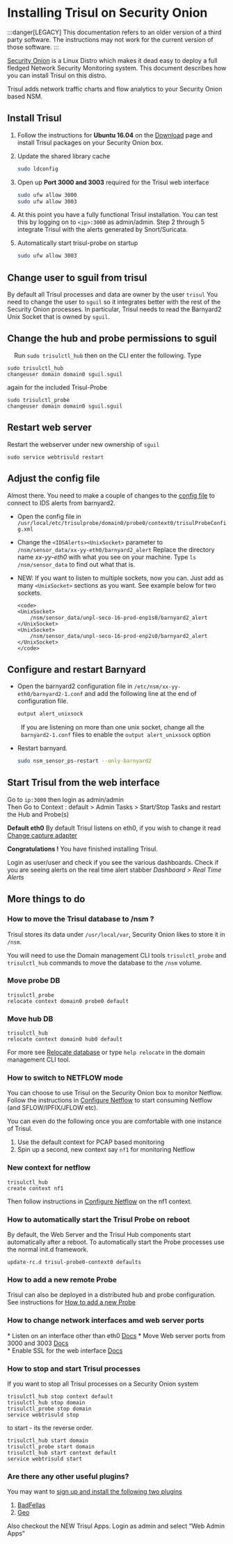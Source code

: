 # Installing Trisul on Security Onion


:::danger[LEGACY]
This documentation refers to an older version of a third party software. The instructions may not work for the current version of those software.
:::


[Security Onion](http://securityonion.blogspot.com/) is a Linux Distro
which makes it dead easy to deploy a full fledged Network Security
Monitoring system. This document describes how you can install Trisul on
this distro.

Trisul adds network traffic charts and flow analytics to your Security
Onion based NSM.

## Install Trisul

1. Follow the instructions for **Ubuntu 16.04** on the [Download](https://trisul.org/download) page and install Trisul packages on your Security
   Onion box.

2. Update the shared library cache
   
   ```bash
   sudo ldconfig
   ```

3. Open up **Port 3000 and 3003** required for the Trisul web interface
   
   ```bash
   sudo ufw allow 3000 
   sudo ufw allow 3003
   ```

4. At this point you have a fully functional Trisul installation. You can test this by logging on to `<ip>:3000` as admin/admin. Step 2 through 5 integrate Trisul with the alerts generated by Snort/Suricata.

5. Automatically start trisul-probe on startup  
   
   ```bash
   sudo ufw allow 3003 
   ```

## Change user to sguil from trisul

By default all Trisul processes and data are owner by the user `trisul`
You need to change the user to `sguil` so it integrates better with the
rest of the Security Onion processes. In particular, Trisul needs to
read the Barnyard2 Unix Socket that is owned by `sguil`.

## Change the hub and probe permissions to sguil

    Run `sudo trisulctl_hub` then on the CLI enter the following. Type

```language-bash
sudo trisulctl_hub
changeuser domain domain0 sguil.sguil
```

again for the included Trisul-Probe

```language-bash
sudo trisulctl_probe
changeuser domain domain0 sguil.sguil
```

## Restart web server

Restart the webserver under new ownership of `sguil`

```language-bash
sudo service webtrisuld restart
```

## Adjust the config file

Almost there. You need to make a couple of changes to the [config
file](/docs/ref/trisulconfig) to connect to IDS alerts from
barnyard2.

- Open the config file in
  `/usr/local/etc/trisulprobe/domain0/probe0/context0/trisulProbeConfig.xml`

- Change the `<IDSAlerts><UnixSocket>` parameter to
  `/nsm/sensor_data/xx-yy-eth0/barnyard2_alert` Replace the directory
  name *xx-yy-eth0* with what you see on your machine. Type `ls
  /nsm/sensor_data` to find out what that is. 

- NEW: If you want to listen to multiple sockets, now you can. Just
  add as many `<UnixSocket>` sections as you want. See example below
  for two sockets.
  
  ```language-xml
  <code>
  <UnixSocket>
      /nsm/sensor_data/unpl-seco-16-prod-enp1s0/barnyard2_alert
  </UnixSocket>
  <UnixSocket>
      /nsm/sensor_data/unpl-seco-16-prod-enp2s0/barnyard2_alert
  </UnixSocket>
  </code>
  ```

## Configure and restart Barnyard

- Open the barnyard2 configuration file in `/etc/nsm/xx-yy-eth0/barnyard2-1.conf` and add the following line at the
  end of configuration file.
  
  ```bash
  output alert_unixsock
  ```

        If you are listening on more than one unix socket, change all the
        `barnyard2-1.conf` files to enable the `output alert_unixsock` option

- Restart barnyard.
  
  ```bash
  sudo nsm_sensor_ps-restart --only-barnyard2
  ```

## Start Trisul from the web interface

Go to `ip:3000` then login as admin/admin  
Then Go to Context : default \> Admin Tasks \> Start/Stop Tasks and
restart the Hub and Probe(s)

**Default eth0** By default Trisul listens on eth0, if you wish to
change it read [Change capture adapter](/docs/ug/webadmin/profiles)

**Congratulations \!** You have finished installing Trisul.

Login as user/user and check if you see the various dashboards. Check if
you are seeing alerts on the real time alert stabber *Dashboard \> Real
Time Alerts*

## More things to do

### How to move the Trisul database to /nsm ?

Trisul stores its data under `/usr/local/var`, Security Onion likes to
store it in `/nsm`.

You will need to use the Domain management CLI tools `trisulctl_probe`
and `trisulctl_hub` commands to move the database to the `/nsm` volume.

### Move probe DB

```language-bash
trisulctl_probe
relocate context domain0 probe0 default 
```

### Move hub DB

```language-bash
trisulctl_hub
relocate context domain0 hub0 default 
```

For more see [Relocate database](/docs/ug/basicusage/reloc) or type
`help relocate` in the domain management CLI tool.

### How to switch to NETFLOW mode

You can choose to use Trisul on the Security Onion box to monitor
Netflow. Follow the instructions in [Configure
Netflow](/docs/ug/netflow/netflow_setup) to start consuming Netflow
(and SFLOW/IPFIX/JFLOW etc).

You can even do the following once you are comfortable with one instance
of Trisul.

1. Use the default context for PCAP based monitoring
2. Spin up a second, new context say `nf1` for monitoring Netflow

### New context for netflow

```language-bash
trisulctl_hub
create context nf1 
```

Then follow instructions in [Configure
Netflow](/docs/ug/netflow/netflow_setup) on the nf1 context.

### How to automatically start the Trisul Probe on reboot

By default, the Web Server and the Trisul Hub components start
automatically after a reboot. To automatically start the Probe processes
use the normal init.d framework.

```language-bash
update-rc.d trisul-probe0-context0 defaults 
```

### How to add a new remote Probe

Trisul can also be deployed in a distributed hub and probe
configuration. See instructions for [How to add a new
Probe](/docs/ug/domain/deploy_probe)

### How to change network interfaces amd web server ports

\* Listen on an interface other than eth0
[Docs](/docs/ug/webadmin/profiles) 
\* Move Web server ports from 3000 and 3003
[Docs](/docs/howto/change_web_port)  
\* Enable SSL for the web interface [Docs](/docs/howto/sslforwebtr)

### How to stop and start Trisul processes

If you want to stop all Trisul processes on a Security Onion system

```language-bash
trisulctl_hub stop context default
trisulctl_hub stop domain
trisulctl_probe stop domain
service webtrisuld stop
```

to start - its the reverse order.

```language-bash
trisulctl_hub start domain
trisulctl_probe start domain
trisulctl_hub start context default
service webtrisuld start
```

### Are there any other useful plugins?

You may want to [sign up and install the following two plugins](https://www.trisul.org/get-started/)

1. [BadFellas](/docs/ug/install/badfellas)
2. [Geo](/docs/ug/install/geoasn)

Also checkout the NEW Trisul Apps. Login as admin and select “Web
Admin Apps”
